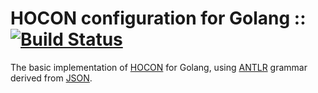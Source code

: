 # HOCON configuration for Golang :: [![Build Status](https://travis-ci.org/jdevelop/go-hocon.svg?branch=master)](https://travis-ci.org/jdevelop/go-hocon)

The basic implementation of [HOCON](https://github.com/typesafehub/config/blob/master/HOCON.md) for Golang, using [ANTLR](https://github.com/antlr/antlr4) grammar derived from [JSON](https://github.com/antlr/grammars-v4/blob/master/json/JSON.g4).